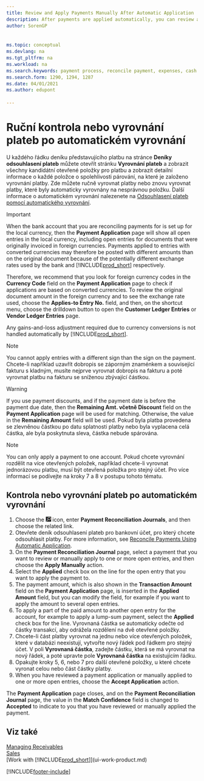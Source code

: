 ```yaml
---
title: Review and Apply Payments Manually After Automatic Application
description: After payments are applied automatically, you can review all the entries for a payment and manually reapply those that were applied incorrectly.
author: SorenGP


ms.topic: conceptual
ms.devlang: na
ms.tgt_pltfrm: na
ms.workload: na
ms.search.keywords: payment process, reconcile payment, expenses, cash receipts
ms.search.form: 1290, 1294, 1287
ms.date: 04/01/2021
ms.author: edupont

---
```

# Ruční kontrola nebo vyrovnání plateb po automatickém vyrovnání
U každého řádku deníku představujícího platbu na stránce **Deníky odsouhlasení plateb** můžete otevřít stránku  **Vyrovnání plateb** a zobrazit všechny kandidátní otevřené položky pro platbu a zobrazit detailní informace o každé položce o spolehlivosti párování, na které je založeno vyrovnání platby. Zde můžete ručně vyrovnat platby nebo znovu vyrovnat platby, které byly automaticky vyrovnány na nesprávnou položku. Další informace o automatickém vyrovnání nalezenete na [Odsouhlasení plateb pomocí automatického vyrovnání](receivables-how-reconcile-payments-auto-application.md).

> [!IMPORTANT]  
> When the bank account that you are reconciling payments for is set up for the local currency, then the **Payment Application** page will show all open entries in the local currency, including open entries for documents that were originally invoiced in foreign currencies. Payments applied to entries with converted currencies may therefore be posted with different amounts than on the original document because of the potentially different exchange rates used by the bank and [!INCLUDE[prod_short](includes/prod_short.md)] respectively.

Therefore, we recommend that you look for foreign currency codes in the **Currency Code** field on the **Payment Application** page to check if applications are based on converted currencies. To review the original document amount in the foreign currency and to see the exchange rate used, choose the **Applies-to Entry No.** field, and then, on the shortcut menu, choose the drilldown button to open the **Customer Ledger Entries** or **Vendor Ledger Entries** page.

Any gains-and-loss adjustment required due to currency conversions is not handled automatically by [!INCLUDE[prod_short](includes/prod_short.md)].

> [!NOTE]  
> You cannot apply entries with a different sign than the sign on the payment. Chcete-li například uzavřít dobropis se záporným znaménkem a související fakturu s kladným, musíte nejprve vyrovnat dobropis na fakturu a poté vyrovnat platbu na fakturu se sníženou zbývající částkou.

> [!WARNING]  
> If you use payment discounts, and if the payment date is before the payment due date, then the **Remaining Amt. včetně Discount** field on the **Payment Application** page will be used for matching. Otherwise, the value in the **Remaining Amount** field will be used. Pokud byla platba provedena se zlevněnou částkou po datu splatnosti platby nebo byla vyplacena celá částka, ale byla poskytnuta sleva, částka nebude spárována.

> [!NOTE]  
> You can only apply a payment to one account. Pokud chcete vyrovnání rozdělit na více otevřených položek, například chcete-li vyrovnat jednorázovou platbu, musí být otevřená položka pro stejný účet. Pro více informací se podívejte na kroky 7 a 8 v postupu tohoto tématu.

## Kontrola nebo vyrovnání plateb po automatickém vyrovnání
1. Choose the ![Lightbulb that opens the Tell Me feature.](media/ui-search/search_small.png "Tell me what you want to do") icon, enter **Payment Reconciliation Journals**, and then choose the related link.
2. Otevřete deník odsouhlasení plateb pro bankovní účet, pro který chcete odsouhlasit platby. For more information, see [Reconcile Payments Using Automatic Application](receivables-how-reconcile-payments-auto-application.md).
3. On the **Payment Reconciliation Journal** page, select a payment that you want to review or manually apply to one or more open entries, and then choose the **Apply Manually** action.
4. Select the **Applied** check box on the line for the open entry that you want to apply the payment to.
5. The payment amount, which is also shown in the **Transaction Amount** field on the **Payment Application** page, is inserted in the **Applied Amount** field, but you can modify the field, for example if you want to apply the amount to several open entries.
6. To apply a part of the paid amount to another open entry for the account, for example to apply a lump-sum payment, select the **Applied** check box for the line. Vyrovnaná částka se automaticky odečte od částky transakcí, aby odrážela rozdělení na dvě otevřené položky.
7. Chcete-li část platby vyrovnat na jednu nebo více otevřených položek, které v databázi neexistují, vytvořte nový řádek pod řádkem pro stejný účet. V poli **Vyrovnaná částka**, zadejte částku, která se má vyrovnat na nový řádek, a poté upravte pole **Vyrovnaná částka** na existujícím řádku.
8. Opakujte kroky 5, 6, nebo 7 pro další otevřené položky, u které chcete vyronat celou nebo část částky platby.
9. When you have reviewed a payment application or manually applied to one or more open entries, choose the **Accept Application** action.

The **Payment Application** page  closes, and on the **Payment Reconciliation Journal** page, the value in the **Match Confidence** field is changed to **Accepted** to indicate to you that you have reviewed or manually applied the payment.

## Viz také
[Managing Receivables](receivables-manage-receivables.md)  
[Sales](sales-manage-sales.md)  
[Work with [!INCLUDE[prod_short](includes/prod_short.md)]](ui-work-product.md)


[!INCLUDE[footer-include](includes/footer-banner.md)]
